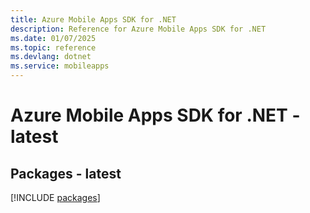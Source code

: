 ```yaml
---
title: Azure Mobile Apps SDK for .NET
description: Reference for Azure Mobile Apps SDK for .NET
ms.date: 01/07/2025
ms.topic: reference
ms.devlang: dotnet
ms.service: mobileapps
---
```

# Azure Mobile Apps SDK for .NET - latest
## Packages - latest
[!INCLUDE [packages](mobile-apps-index.md)]